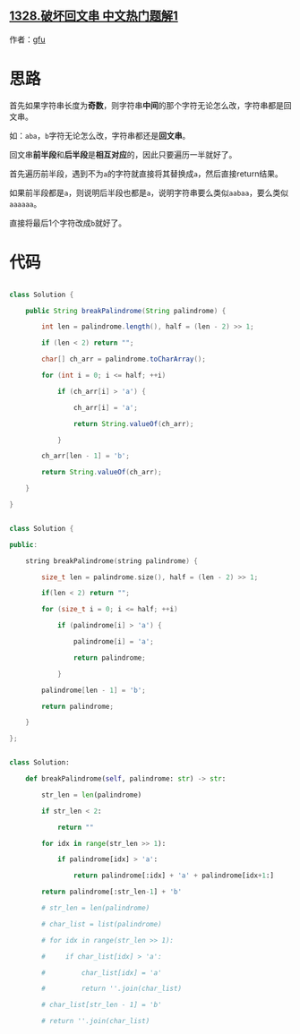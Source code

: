 ## [1328.破坏回文串 中文热门题解1](https://leetcode.cn/problems/break-a-palindrome/solutions/100000/java-by-gfu)

作者：[gfu](https://leetcode.cn/u/gfu)

# 思路
首先如果字符串长度为**奇数**，则字符串**中间**的那个字符无论怎么改，字符串都是回文串。
如：`aba`，`b`字符无论怎么改，字符串都还是**回文串**。

回文串**前半段**和**后半段**是**相互对应**的，因此只要遍历一半就好了。

首先遍历前半段，遇到不为`a`的字符就直接将其替换成`a`，然后直接return结果。
如果前半段都是`a`，则说明后半段也都是`a`，说明字符串要么类似`aabaa`，要么类似`aaaaaa`。
直接将最后1个字符改成`b`就好了。

# 代码
```java [-java代码]
class Solution {
    public String breakPalindrome(String palindrome) {
        int len = palindrome.length(), half = (len - 2) >> 1;
        if (len < 2) return "";
        char[] ch_arr = palindrome.toCharArray();
        for (int i = 0; i <= half; ++i)
            if (ch_arr[i] > 'a') {
                ch_arr[i] = 'a';
                return String.valueOf(ch_arr);
            }
        ch_arr[len - 1] = 'b';
        return String.valueOf(ch_arr);
    }
}
```
```c++ [-c++代码]
class Solution {
public:
    string breakPalindrome(string palindrome) {
        size_t len = palindrome.size(), half = (len - 2) >> 1;
        if(len < 2) return "";
        for (size_t i = 0; i <= half; ++i)
            if (palindrome[i] > 'a') {
                palindrome[i] = 'a';
                return palindrome;
            }
        palindrome[len - 1] = 'b';
        return palindrome;
    }
};
```
```python [-python3代码]
class Solution:
    def breakPalindrome(self, palindrome: str) -> str:
        str_len = len(palindrome)
        if str_len < 2:
            return ""
        for idx in range(str_len >> 1):
            if palindrome[idx] > 'a':
                return palindrome[:idx] + 'a' + palindrome[idx+1:]
        return palindrome[:str_len-1] + 'b'
        # str_len = len(palindrome)
        # char_list = list(palindrome)
        # for idx in range(str_len >> 1):
        #     if char_list[idx] > 'a':
        #         char_list[idx] = 'a'
        #         return ''.join(char_list)
        # char_list[str_len - 1] = 'b'
        # return ''.join(char_list)
```
